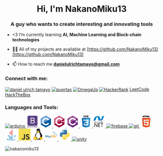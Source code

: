 <h1 align="center">Hi, I'm NakanoMiku13</h1>
<h3 align="center">A guy who wants to create interesting and innovating tools</h3>

- <3 I’m currently learning **AI, Machine Learning and Block-chain technologies**

- 👨‍💻 All of my projects are available at [https://github.com/NakanoMiku13](https://github.com/NakanoMiku13)

- 📫 How to reach me **danielulrichtamayo@gmail.com**

<h3 align="left">Connect with me:</h3>
<p align="left">
<a href="https://linkedin.com/in/daniel-ulrich-tamayo-4b310b21a" target="_blank"><img align="center" src="https://raw.githubusercontent.com/rahuldkjain/github-profile-readme-generator/master/src/images/icons/Social/linked-in-alt.svg" alt="daniel ulrich tamayo" height="30" width="40"/></a>
<a href="https://codeforces.com/profile/puertas" target="_blank"><img align="center" src="https://cdn.jsdelivr.net/npm/simple-icons@3.0.1/icons/codeforces.svg" alt="puertas" height="30" width="40" /></a>
<a href="https://omegaup.com/profile/Puertas" target="_blank"><img align="center" src="https://avatars.githubusercontent.com/u/558429?s=280&v=4" alt="OmegaUp" height="30" width="40"/></a>
<a href="https://www.hackerrank.com/danielulrichtam1" target:"_blank"><img src="https://wikiimg.tojsiabtv.com/wikipedia/commons/4/40/HackerRank_Icon-1000px.png" alt="HackerRank" align="center" height="30" width="40"/></a>
<a href="https://leetcode.com/NakanoMiku13/" target:"_blank">LeetCode</a>
<a href="https://app.hackthebox.com/users/813522" target:"_blank">HackTheBox</a>
</p>

<h3 align="left">Languages and Tools:</h3>
<p align="left"> <a href="https://www.arduino.cc/" target="_blank"> <img src="https://cdn.worldvectorlogo.com/logos/arduino-1.svg" alt="arduino" width="40" height="40"/> </a> <a href="https://getbootstrap.com" target="_blank"> <img src="https://raw.githubusercontent.com/devicons/devicon/master/icons/bootstrap/bootstrap-plain-wordmark.svg" alt="bootstrap" width="40" height="40"/> </a> <a href="https://www.cprogramming.com/" target="_blank"> <img src="https://raw.githubusercontent.com/devicons/devicon/master/icons/c/c-original.svg" alt="c" width="40" height="40"/> </a> <a href="https://www.w3schools.com/cpp/" target="_blank"> <img src="https://raw.githubusercontent.com/devicons/devicon/master/icons/cplusplus/cplusplus-original.svg" alt="cplusplus" width="40" height="40"/> </a> <a href="https://www.w3schools.com/cs/" target="_blank"> <img src="https://raw.githubusercontent.com/devicons/devicon/master/icons/csharp/csharp-original.svg" alt="csharp" width="40" height="40"/> </a> <a href="https://www.w3schools.com/css/" target="_blank"> <img src="https://raw.githubusercontent.com/devicons/devicon/master/icons/css3/css3-original-wordmark.svg" alt="css3" width="40" height="40"/> </a> <a href="https://dotnet.microsoft.com/" target="_blank"> <img src="https://raw.githubusercontent.com/devicons/devicon/master/icons/dot-net/dot-net-original-wordmark.svg" alt="dotnet" width="40" height="40"/> </a> <a href="https://firebase.google.com/" target="_blank"> <img src="https://www.vectorlogo.zone/logos/firebase/firebase-icon.svg" alt="firebase" width="40" height="40"/> </a> <a href="https://git-scm.com/" target="_blank"> <img src="https://www.vectorlogo.zone/logos/git-scm/git-scm-icon.svg" alt="git" width="40" height="40"/> </a> <a href="https://www.w3.org/html/" target="_blank"> <img src="https://raw.githubusercontent.com/devicons/devicon/master/icons/html5/html5-original-wordmark.svg" alt="html5" width="40" height="40"/> </a> <a href="https://www.java.com" target="_blank"> <img src="https://raw.githubusercontent.com/devicons/devicon/master/icons/java/java-original.svg" alt="java" width="40" height="40"/> </a> <a href="https://developer.mozilla.org/en-US/docs/Web/JavaScript" target="_blank"> <img src="https://raw.githubusercontent.com/devicons/devicon/master/icons/javascript/javascript-original.svg" alt="javascript" width="40" height="40"/> </a> <a href="https://www.linux.org/" target="_blank"> <img src="https://raw.githubusercontent.com/devicons/devicon/master/icons/linux/linux-original.svg" alt="linux" width="40" height="40"/> </a> <a href="https://www.mysql.com/" target="_blank"> <img src="https://raw.githubusercontent.com/devicons/devicon/master/icons/mysql/mysql-original-wordmark.svg" alt="mysql" width="40" height="40"/> </a> <a href="https://www.python.org" target="_blank"> <img src="https://raw.githubusercontent.com/devicons/devicon/master/icons/python/python-original.svg" alt="python" width="40" height="40"/> </a> <a href="https://unity.com/" target="_blank"> <img src="https://www.vectorlogo.zone/logos/unity3d/unity3d-icon.svg" alt="unity" width="40" height="40"/> </a> </p>

<p><img align="center" src="https://github-readme-streak-stats.herokuapp.com/?user=nakanomiku13&" alt="nakanomiku13" /></p>
<!---
NakanoMiku13/NakanoMiku13 is a ✨ special ✨ repository because its `README.md` (this file) appears on your GitHub profile.
You can click the Preview link to take a look at your changes.
--->

